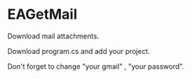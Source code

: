 # EAGetMail
Download mail attachments.


Download program.cs and add  your project.

Don't forget to change "your gmail" , "your password".
